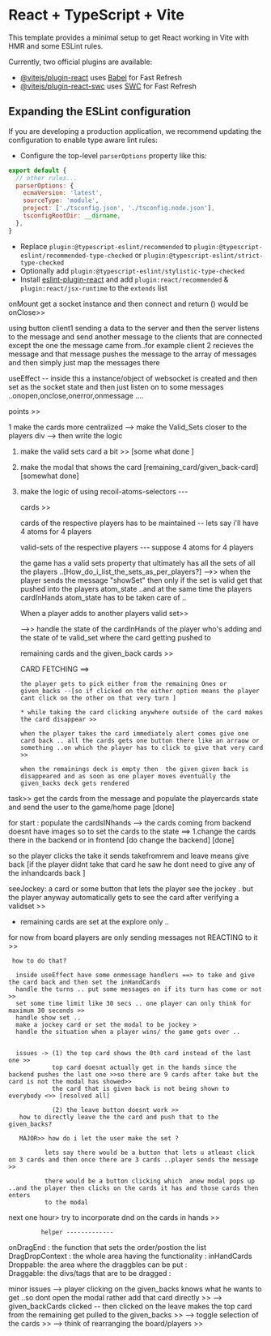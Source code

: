 # React + TypeScript + Vite

This template provides a minimal setup to get React working in Vite with HMR and some ESLint rules.

Currently, two official plugins are available:

- [@vitejs/plugin-react](https://github.com/vitejs/vite-plugin-react/blob/main/packages/plugin-react/README.md) uses [Babel](https://babeljs.io/) for Fast Refresh
- [@vitejs/plugin-react-swc](https://github.com/vitejs/vite-plugin-react-swc) uses [SWC](https://swc.rs/) for Fast Refresh

## Expanding the ESLint configuration

If you are developing a production application, we recommend updating the configuration to enable type aware lint rules:

- Configure the top-level `parserOptions` property like this:

```js
export default {
  // other rules...
  parserOptions: {
    ecmaVersion: 'latest',
    sourceType: 'module',
    project: ['./tsconfig.json', './tsconfig.node.json'],
    tsconfigRootDir: __dirname,
  },
}
```

- Replace `plugin:@typescript-eslint/recommended` to `plugin:@typescript-eslint/recommended-type-checked` or `plugin:@typescript-eslint/strict-type-checked`
- Optionally add `plugin:@typescript-eslint/stylistic-type-checked`
- Install [eslint-plugin-react](https://github.com/jsx-eslint/eslint-plugin-react) and add `plugin:react/recommended` & `plugin:react/jsx-runtime` to the `extends` list

onMount get a socket instance and then connect and return () would be onClose>>


using button client1 sending a data to the server and then the server listens to the message and send another message to the clients that are connected except the one the message came from..for example client 2 recieves the message and that message pushes the message to the array of messages and then simply just map the messages there 

useEffect -- inside this a instance/object  of websocket is created and then set as the socket state and then just listen on to some messages ..onopen,onclose,onerror,onmessage .... 


points >> 

1 make the cards more centralized --> make the Valid_Sets closer to the players div --> then write the logic  


1. make the valid sets card a bit >> [some what done ]
2. make the modal that shows the card [remaining_card/given_back-card] [somewhat done]



3. make the logic of using recoil-atoms-selectors ---
  
   cards >>  
   
   cards of the respective players has to be maintained 
      -- lets say i'll have 4 atoms for 4 players 

   valid-sets of the respective players 
       --- suppose 4 atoms for 4 players 

   the game has a valid sets property that ultimately has all the sets of all the players ..[How_do_i_list_the_sets_as_per_players?]
       -->> when the player sends the message "showSet" then only if the set is valid get that pushed into the players atom_state ..and at the same time the players cardInHands atom_state has to be taken care of ..

   When a player adds to another players valid set>>

     -->> handle the state of the cardInHands of the player who's adding and the state of te valid_set where the card getting pushed to  
   
   remaining cards and the given_back cards >>


   CARD FETCHING ==>

       the player gets to pick either from the remaining Ones or given_backs --[so if clicked on the either option means the player cant click on the other on that very turn ] 
   
       * while taking the card clicking anywhere outside of the card makes the card disappear >>

       when the player takes the card immediately alert comes give one card back .. all the cards gets one button there like an arraow or something ..on which the player has to click to give that very card >>

       when the remainings deck is empty then  the given given back is disappeared and as soon as one player moves eventually the given_backs deck gets rendered

task>> 
 get the cards from the message and populate the playercards state and send the user to the game/home page [done]


 for start : 
             populate the cardsINhands --> the cards coming from backend doesnt have images so to set the cards to the state ==>
                                                                                                                                1.change the cards there in the backend 
                                                                                                                                or in frontend [do change the backend] [done]

 so the player clicks the take it sends takefromrem and leave means give back [if the player didnt take that card he saw he dont need to give any of the inhandcards back ]

 seeJockey: a card or some button that lets the player see the jockey . but the player anyway automatically gets to see the card after verifying a validset >>

 * remaining cards are set at the explore only ..

 for now from board players are only sending messages not REACTING to it >>

     how to do that? 

      inside useEffect have some onmessage handlers ==> to take and give the card back and then set the inHandCards
      handle the turns .. put some messages on if its turn has come or not >>
      set some time limit like 30 secs .. one player can only think for maximum 30 seconds >>
      handle show set ..
      make a jockey card or set the modal to be jockey >
      handle the situation when a player wins/ the game gets over ..


      issues -> (1) the top card shows the 0th card instead of the last one >>
                top card doesnt actually get in the hands since the backend pushes the last one >>so there are 9 cards after take but the card is not the modal has showed>>
                the card that is given back is not being shown to everybody <>> [resolved all]
                
                (2) the leave button doesnt work >> 
       how to directly leave the the card and push that to the given_backs?

       MAJOR>> how do i let the user make the set ?

              lets say there would be a button that lets u atleast click on 3 cards and then once there are 3 cards ..player sends the message >> 
              
              there would be a button clicking which  anew modal pops up ..and the player then clicks on the cards it has and those cards then enters 
              to the modal  


next one hour> try to incorporate dnd on the cards in hands >>


             helper -------------
onDragEnd : the function that sets the order/postion the list 
DragDropContext : the whole area having the functionality : inHandCards
Droppable: the area where the draggbles can be put :  
Draggable: the divs/tags that are to be dragged :



minor issues --> player clicking on the given_backs knows what he wants to get ..so dont open the modal rather add that card directly >>
             --> given_backCards clicked -- then clicked on the leave makes the top card from the remaining get pulled to the given_backs >>
             --> toggle selection of the cards >>
             --> think of rearranging the board/players >>

             



